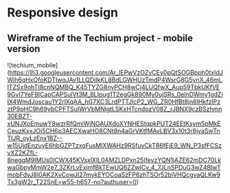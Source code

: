 # Responsive design

## Wireframe of the Techium project - mobile version

![techium_mobile] (https://lh3.googleusercontent.com/Ar_lEPwVzOZvCEy0pQtSOGBpph0txldJWlh6qHxOfoKDTIwqJAv1LLQDjIkKL8BdLGWHUzTmdP4WsrG8G5ynX_46mLITZSx9ohTI8cnNQMBQ_K45TYZG8nyPCH8wCj4LUQfwX_Aup59TbkUKfVE9GvI7YeF9ICapCAPSulVt3M_8LIpug1T2egGk890My0ujSRs_0elnDWmy1gdZiIX4WmdJoscau1Y2rlXqAA_hG7XC3LrdPTTJIcP2_WG_ZR0HfBt8jn6IHkfzlPzztP9qHC9h69ybCPFTSuIWrVbMNlgtLSKxHTcndpzV08Z_rJBNX9czBSzhmn30EBZT-xUNJXoEmuwY8wzrRfQmiWjNGAUXdoXYNHEStqpkPUT24EEtKsym5pMkECeuzKxxJOi5CH6p3AECXwaHO8CNt8n4aGrVKtfMAvLBV3x10t3r8jyaSwTnTIJR_oyLzEnx1BZ--w15UjdEnzuyE6hbGZPTzxqFusMlXWAHz9R5fuvCkT86fEjE9_WN_P3sfFCSzvXZ2KZfL-8negqM9IMUs0ICWX45KVsxlXlL0AMZLDPxn25IfevzYQN1jAZE62mDC70LkwaGbpyMmW2e7_3ZKrLvEximfBkTEwUQ6ZZwICv_4_7JLnSPDuG3wZ4BlwTmobFdvJ8I0AK2XvCowJI27mykEYOCoaSzFP6zhTSOr52biVHQcgvaQLKw9Tx3gW2r_T22SnE=w55-h657-no?authuser=0)

